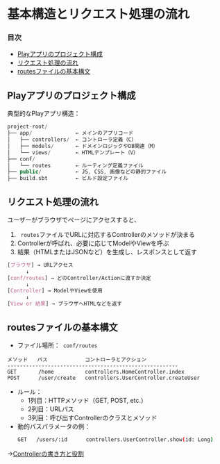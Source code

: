 # 基本構造とリクエスト処理の流れ

### 目次

- [Playアプリのプロジェクト構成](#playアプリのプロジェクト構成)
- [リクエスト処理の流れ](#リクエスト処理の流れ)
- [routesファイルの基本構文](#routesファイルの基本構文)

## Playアプリのプロジェクト構成

典型的なPlayアプリ構造：  
```cpp
project-root/
├── app/              ← メインのアプリコード
│   ├── controllers/  ← コントローラ定義（C）
│   ├── models/       ← ドメインロジックやDB関連（M）
│   └── views/        ← HTMLテンプレート（V）
├── conf/
│   └── routes        ← ルーティング定義ファイル
├── public/           ← JS, CSS, 画像などの静的ファイル
├── build.sbt         ← ビルド設定ファイル
```

## リクエスト処理の流れ

ユーザーがブラウザでページにアクセスすると、  
1. ` routes`ファイルでURLに対応するControllerのメソッドが決まる  
2. Controllerが呼ばれ、必要に応じてModelやViewを呼ぶ  
3. 結果（HTMLまたはJSONなど）を生成し、レスポンスとして返す  
   
```css
[ブラウザ] → URLアクセス
      ↓
[conf/routes] → どのController/Actionに渡すか決定
      ↓
[Controller] → ModelやViewを使用
      ↓
[View or 結果] → ブラウザへHTMLなどを返す
```

## routesファイルの基本構文

- ファイル場所：` conf/routes`  

```pgsql
メソッド   パス            コントローラとアクション
-------------------------------------------------------
GET       /home          controllers.HomeController.index
POST      /user/create   controllers.UserController.createUser
```

- ルール：  
  - 1列目：HTTPメソッド（GET, POST, etc.）  
  - 2列目：URLパス  
  - 3列目：呼び出すControllerのクラスとメソッド  
- 動的パスパラメータの例：
  ```bash
  GET   /users/:id      controllers.UserController.show(id: Long)
  ```

→[Controllerの書き方と役割](02_controller.md)